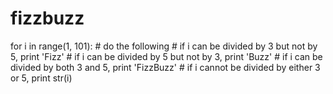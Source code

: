 # fizzbuzz

for i in range(1, 101):
    # do the following 
    # if i can be divided by 3 but not by 5, print 'Fizz'
    # if i can be divided by 5 but not by 3, print 'Buzz'
    # if i can be divided by both 3 and 5, print 'FizzBuzz'
    # if i cannot be divided by either 3 or 5, print str(i)   